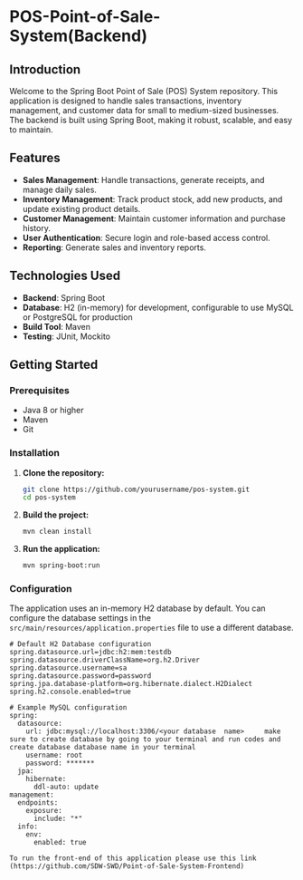 # POS-Point-of-Sale-System(Backend)
## Introduction
Welcome to the Spring Boot Point of Sale (POS) System repository. This application is designed to handle sales transactions, inventory management, and customer data for small to medium-sized businesses. The backend is built using Spring Boot, making it robust, scalable, and easy to maintain.

## Features
- **Sales Management**: Handle transactions, generate receipts, and manage daily sales.
- **Inventory Management**: Track product stock, add new products, and update existing product details.
- **Customer Management**: Maintain customer information and purchase history.
- **User Authentication**: Secure login and role-based access control.
- **Reporting**: Generate sales and inventory reports.

## Technologies Used
- **Backend**: Spring Boot
- **Database**: H2 (in-memory) for development, configurable to use MySQL or PostgreSQL for production
- **Build Tool**: Maven
- **Testing**: JUnit, Mockito

## Getting Started

### Prerequisites
- Java 8 or higher
- Maven
- Git

### Installation

1. **Clone the repository:**
    ```sh
    git clone https://github.com/yourusername/pos-system.git
    cd pos-system
    ```

2. **Build the project:**
    ```sh
    mvn clean install
    ```

3. **Run the application:**
    ```sh
    mvn spring-boot:run
    ```

### Configuration

The application uses an in-memory H2 database by default. You can configure the database settings in the `src/main/resources/application.properties` file to use a different database.

```properties
# Default H2 Database configuration
spring.datasource.url=jdbc:h2:mem:testdb
spring.datasource.driverClassName=org.h2.Driver
spring.datasource.username=sa
spring.datasource.password=password
spring.jpa.database-platform=org.hibernate.dialect.H2Dialect
spring.h2.console.enabled=true

# Example MySQL configuration
spring:
  datasource:
    url: jdbc:mysql://localhost:3306/<your database  name>     make sure to create database by going to your terminal and run codes and create database database name in your terminal
    username: root
    password: *******
  jpa:
    hibernate:
      ddl-auto: update
management:
  endpoints:
    exposure:
      include: "*"
  info:
    env:
      enabled: true

To run the front-end of this application please use this link (https://github.com/SDW-SWD/Point-of-Sale-System-Frontend)
